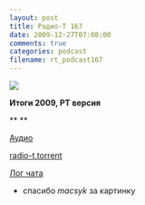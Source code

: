 ```yaml
---
layout: post
title: Радио-Т 167
date: 2009-12-27T07:08:00
comments: true
categories: podcast
filename: rt_podcast167
---
```

![](https://radio-t.com/images/radio-t/rt167.jpg)

**Итоги 2009, РТ версия**

**
**

[Аудио](http://archive.rucast.net/radio-t/media/rt_podcast167.mp3)

[radio-t.torrent](http://www.radio-t.com/torrents/rt_podcast167.mp3.torrent)

[Лог чата](http://chat.radio-t.com/logs/radio-t-167.html)

* спасибо _macsyk_ за картинку

<audio src="http://archive.rucast.net/radio-t/media/rt_podcast167.mp3" preload="none"></audio>

